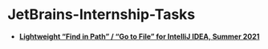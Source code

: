 # JetBrains-Internship-Tasks

*    [**Lightweight “Find in Path” / “Go to File” for IntelliJ IDEA, Summer 2021**](./TaskManager)

